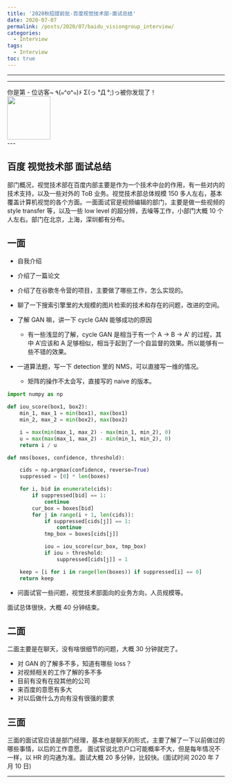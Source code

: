 ```yaml
---
title: '2020秋招提前批-百度视觉技术部-面试总结'
date: 2020-07-07
permalink: /posts/2020/07/baidu_visiongroup_interview/
categories:
  - Interview
tags:
  - Interview
toc: true
---
```


---

---

<div>
<div class="button01">
      <visited_a href="#" display:inline>你是第<span data-hk-page="current"> - </span>位访客~</visited_a>
      <visited_p class="top">٩(๑^o^๑)۶</visited_p>
      <visited_p class="bottom">Σ(っ °Д °;)っ被你发现了！</visited_p>
</div>
<img align="center" width="100" src="{{ site.url }}/images/static/take_me.gif" alt="" display:inline>
</div>
---

## 百度 视觉技术部 面试总结

部门概况，视觉技术部在百度内部主要是作为一个技术中台的作用，有一些对内的技术支持，以及一些对外的 ToB 业务。视觉技术部总体规模 150 多人左右，基本覆盖计算机视觉的各个方面。一面面试官是视频编辑的部门，主要是做一些视频的 style transfer 等，以及一些 low level 的超分辨，去噪等工作，小部门大概 10 个人左右。部门在北京，上海，深圳都有分布。

## 一面

- 自我介绍

- 介绍了一篇论文

- 介绍了在谷歌冬令营的项目，主要做了哪些工作，怎么实现的。

- 聊了一下搜索引擎里的大规模的图片检索的技术和存在的问题，改进的空间。

- 了解 GAN 嘛，讲一下 cycle GAN 能够成功的原因

  - 有一些浅显的了解，cycle GAN 是相当于有一个 A -> B -> A' 的过程，其中 A'应该和 A 足够相似，相当于起到了一个自监督的效果。所以能够有一些不错的效果。

- 一道算法题，写一下 detection 里的 NMS，可以直接写一维的情况。
  - 矩阵的操作不太会写，直接写的 naive 的版本。

```python
import numpy as np

def iou_score(box1, box2):
    min_1, max_1 = min(box1), max(box1)
    min_2, max_2 = min(box2), max(box2)

    i = max(min(max_1, max_2) - max(min_1, min_2), 0)
    u = max(max(max_1, max_2) - min(min_1, min_2), 0)
    return i / u

def nms(boxes, confidence, threshold):

    cids = np.argmax(confidence, reverse=True)
    suppressed = [0] * len(boxes)

    for i, bid in enumerate(cids):
        if suppressed[bid] == 1:
            continue
        cur_box = boxes[bid]
        for j in range(i + 1, len(cids)):
            if suppressed[cids[j]] == 1:
                continue
            tmp_box = boxes[cids[j]]

            iou = iou_score(cur_box, tmp_box)
            if iou > threshold:
                suppressed[cids[j]] = 1

    keep = [i for i in range(len(boxes)) if suppressed[i] == 0]
    return keep
```

- 问面试官一些问题，视觉技术部面向的业务方向，人员规模等。

面试总体很快，大概 40 分钟结束。

## 二面

二面主要是在聊天，没有啥很细节的问题，大概 30 分钟就完了。

- 对 GAN 的了解多不多，知道有哪些 loss？
- 对视频相关的工作了解的多不多
- 目前有没有在投其他的公司
- 来百度的意愿有多大
- 对以后做什么方向有没有很强的要求

## 三面

三面的面试官应该是部门经理，基本也是聊天的形式，主要了解了一下以前做过的哪些事情，以后的工作意愿。
面试官说北京户口可能概率不大，但是每年情况不一样，以 HR 的沟通为准。面试大概 20 多分钟，比较快。(面试时间 2020 年 7 月 10 日)

---

<div data-hk-top-pages="5"> </div>
